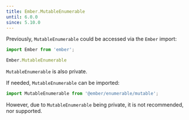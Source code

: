 ```yaml
---
title: Ember.MutableEnumerable
until: 6.0.0
since: 5.10.0
---
```



Previously, `MutableEnumerable` could be accessed via the `Ember` import:
```js
import Ember from 'ember';

Ember.MutableEnumerable
```
`MutableEnumerable` is also private.

If needed, `MutableEnumerable` can be imported:
```js
import MutableEnumerable from '@ember/enumerable/mutable';
```

However, due to `MutableEnumerable` being private, it is not recommended, nor supported.
